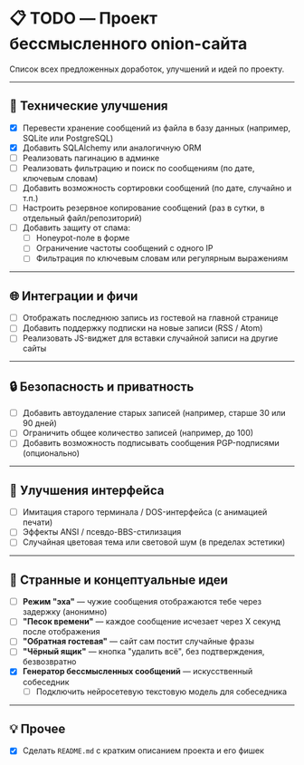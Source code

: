 # 📋 TODO — Проект бессмысленного onion-сайта

Список всех предложенных доработок, улучшений и идей по проекту.

---

## 🔧 Технические улучшения

- [x] Перевести хранение сообщений из файла в базу данных (например, SQLite или PostgreSQL)
- [x] Добавить SQLAlchemy или аналогичную ORM
- [ ] Реализовать пагинацию в админке
- [ ] Реализовать фильтрацию и поиск по сообщениям (по дате, ключевым словам)
- [ ] Добавить возможность сортировки сообщений (по дате, случайно и т.п.)
- [ ] Настроить резервное копирование сообщений (раз в сутки, в отдельный файл/репозиторий)
- [ ] Добавить защиту от спама:
  - [ ] Honeypot-поле в форме
  - [ ] Ограничение частоты сообщений с одного IP
  - [ ] Фильтрация по ключевым словам или регулярным выражениям

---

## 🌐 Интеграции и фичи

- [ ] Отображать последнюю запись из гостевой на главной странице
- [ ] Добавить поддержку подписки на новые записи (RSS / Atom)
- [ ] Реализовать JS-виджет для вставки случайной записи на другие сайты

---

## 🔒 Безопасность и приватность

- [ ] Добавить автоудаление старых записей (например, старше 30 или 90 дней)
- [ ] Ограничить общее количество записей (например, до 100)
- [ ] Добавить возможность подписывать сообщения PGP-подписями (опционально)

---

## 🎨 Улучшения интерфейса

- [ ] Имитация старого терминала / DOS-интерфейса (с анимацией печати)
- [ ] Эффекты ANSI / псевдо-BBS-стилизация
- [ ] Случайная цветовая тема или световой шум (в пределах эстетики)

---

## 🧠 Странные и концептуальные идеи

- [ ] **Режим "эха"** — чужие сообщения отображаются тебе через задержку (анонимно)
- [ ] **"Песок времени"** — каждое сообщение исчезает через X секунд после отображения
- [ ] **"Обратная гостевая"** — сайт сам постит случайные фразы
- [ ] **"Чёрный ящик"** — кнопка "удалить всё", без подтверждения, безвозвратно
- [x] **Генератор бессмысленных сообщений** — искусственный собеседник
  - [ ] Подключить нейросетевую текстовую модель для собеседника

---

## 💡 Прочее

- [x] Сделать `README.md` с кратким описанием проекта и его фишек
